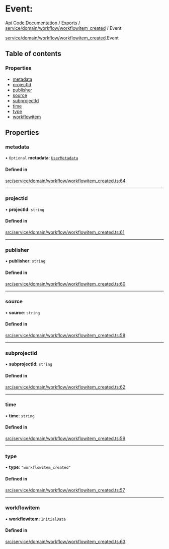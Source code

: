 # Event: 
 
[Api Code Documentation](../README.md) / [Exports](../modules.md) / [service/domain/workflow/workflowitem\_created](../modules/service_domain_workflow_workflowitem_created.md) / Event

[service/domain/workflow/workflowitem\_created](../modules/service_domain_workflow_workflowitem_created.md).Event

## Table of contents

### Properties

- [metadata](service_domain_workflow_workflowitem_created.Event.md#metadata)
- [projectId](service_domain_workflow_workflowitem_created.Event.md#projectid)
- [publisher](service_domain_workflow_workflowitem_created.Event.md#publisher)
- [source](service_domain_workflow_workflowitem_created.Event.md#source)
- [subprojectId](service_domain_workflow_workflowitem_created.Event.md#subprojectid)
- [time](service_domain_workflow_workflowitem_created.Event.md#time)
- [type](service_domain_workflow_workflowitem_created.Event.md#type)
- [workflowitem](service_domain_workflow_workflowitem_created.Event.md#workflowitem)

## Properties

### metadata

• `Optional` **metadata**: [`UserMetadata`](../modules/service_domain_metadata.md#usermetadata)

#### Defined in

[src/service/domain/workflow/workflowitem_created.ts:64](https://github.com/openkfw/TruBudget/blob/d2b440c/api/src/service/domain/workflow/workflowitem_created.ts#L64)

___

### projectId

• **projectId**: `string`

#### Defined in

[src/service/domain/workflow/workflowitem_created.ts:61](https://github.com/openkfw/TruBudget/blob/d2b440c/api/src/service/domain/workflow/workflowitem_created.ts#L61)

___

### publisher

• **publisher**: `string`

#### Defined in

[src/service/domain/workflow/workflowitem_created.ts:60](https://github.com/openkfw/TruBudget/blob/d2b440c/api/src/service/domain/workflow/workflowitem_created.ts#L60)

___

### source

• **source**: `string`

#### Defined in

[src/service/domain/workflow/workflowitem_created.ts:58](https://github.com/openkfw/TruBudget/blob/d2b440c/api/src/service/domain/workflow/workflowitem_created.ts#L58)

___

### subprojectId

• **subprojectId**: `string`

#### Defined in

[src/service/domain/workflow/workflowitem_created.ts:62](https://github.com/openkfw/TruBudget/blob/d2b440c/api/src/service/domain/workflow/workflowitem_created.ts#L62)

___

### time

• **time**: `string`

#### Defined in

[src/service/domain/workflow/workflowitem_created.ts:59](https://github.com/openkfw/TruBudget/blob/d2b440c/api/src/service/domain/workflow/workflowitem_created.ts#L59)

___

### type

• **type**: ``"workflowitem_created"``

#### Defined in

[src/service/domain/workflow/workflowitem_created.ts:57](https://github.com/openkfw/TruBudget/blob/d2b440c/api/src/service/domain/workflow/workflowitem_created.ts#L57)

___

### workflowitem

• **workflowitem**: `InitialData`

#### Defined in

[src/service/domain/workflow/workflowitem_created.ts:63](https://github.com/openkfw/TruBudget/blob/d2b440c/api/src/service/domain/workflow/workflowitem_created.ts#L63)
